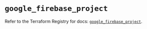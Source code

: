 # `google_firebase_project`

Refer to the Terraform Registry for docs: [`google_firebase_project`](https://registry.terraform.io/providers/hashicorp/google-beta/6.9.0/docs/resources/google_firebase_project).
